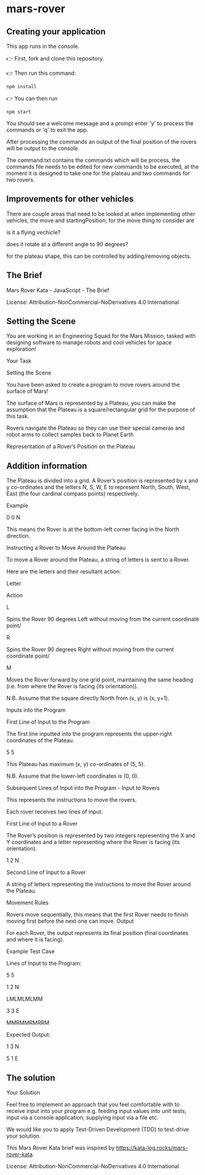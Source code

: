 # mars-rover

## Creating your application

This app runs in the console.

👉 First, fork and clone this repository.

👉 Then run this command:

```
npm install
```

👉 You can then run

```
npm start
```

You should see a welcome message and a prompt enter 'y' to process the commands or 'q' to exit the app.

After processing the commands an output of the final position of the rovers will be output to the console.

The command.txt contains the commands which will be process, the commands file needs to be edited for new commands to be executed, at the moment it is designed to take one for the plateau and two commands for two rovers.


## Improvements for other vehicles

There are couple areas that need to be looked at when implementing other vehicles, the move and startingPosition;
for the move thing to consider are 

is it a flying vechicle?

does it rotate at a different angle to 90 degrees?

for the plateau shape, this can be controlled by adding/removing objects.


## The Brief 

Mars Rover Kata - JavaScript - The Brief
 
License: Attribution-NonCommercial-NoDerivatives 4.0 International 

## Setting the Scene

You are working in an Engineering Squad for the Mars Mission, tasked with designing software to manage robots and cool vehicles for space  exploration!  

Your Task 

Setting the Scene 

You have been asked to create a program to move rovers around the surface of Mars!  

The surface of Mars is represented by a Plateau, you can make the assumption that the Plateau is a square/rectangular grid for the purpose of  this task. 

Rovers navigate the Plateau so they can use their special cameras and robot arms to collect samples back to Planet Earth  

Representation of a Rover’s Position on the Plateau 


## Addition information

The Plateau is divided into a grid. A Rover’s position is represented by x and y co-ordinates and the letters N, S, W, E to represent North,  South, West, East (the four cardinal compass points) respectively. 

Example 

0 0 N 

This means the Rover is at the bottom-left corner facing in the North direction. 

Instructing a Rover to Move Around the Plateau 

 To move a Rover around the Plateau, a string of letters is sent to a Rover. 

Here are the letters and their resultant action: 

Letter 

Action

L 

Spins the Rover 90 degrees Left without moving from the current  coordinate point/

R 

Spins the Rover 90 degrees Right without moving from the current  coordinate point/

M 

Moves the Rover forward by one grid point, maintaining the same  heading (i.e. from where the Rover is facing (its orientation)).

N.B. Assume that the square directly North from (x, y) is (x, y+1). 

Inputs into the Program

First Line of Input to the Program 

The first line inputted into the program represents the upper-right coordinates of the Plateau. 

5 5 

This Plateau has maximum (x, y) co-ordinates of (5, 5). 

N.B. Assume that the lower-left coordinates is (0, 0). 

Subsequent Lines of Input into the Program - Input to Rovers 

This represents the instructions to move the rovers. 

Each rover receives two lines of input. 

First Line of Input to a Rover 

The Rover’s position is represented by two integers representing the X and Y coordinates and a letter representing where the Rover is facing (its  orientation). 

1 2 N 

Second Line of Input to a Rover 

A string of letters representing the instructions to move the Rover around the Plateau. 

Movement Rules 

Rovers move sequentially, this means that the first Rover needs to finish moving first before the next one can move. Output 

For each Rover, the output represents its final position (final coordinates and where it is facing). 

Example Test Case 

Lines of Input to the Program: 

5 5 

1 2 N 

LMLMLMLMM 

3 3 E 

MMRMMRMRRM 

Expected Output: 

1 3 N 

5 1 E 

## The solution

Your Solution 

 Feel free to implement an approach that you feel comfortable with to receive input into your program e.g. feeding input values into unit tests;  input via a console application; supplying input via a file etc. 

 We would like you to apply Test-Driven Development (TDD) to test-drive your solution. 

This Mars Rover Kata brief was inspired by https://kata-log.rocks/mars-rover-kata. 

License: Attribution-NonCommercial-NoDerivatives 4.0 International
